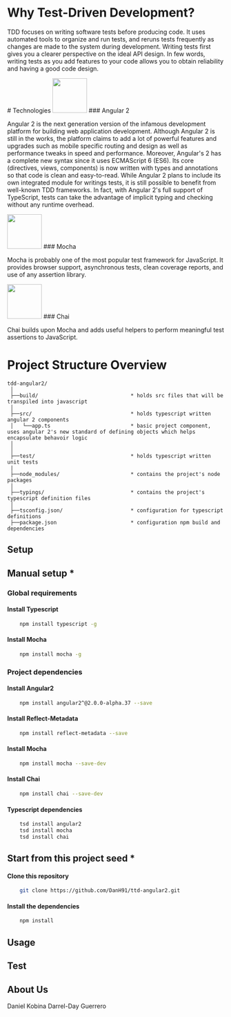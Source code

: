 # Why Test-Driven Development?
<p>
TDD focuses on writing software tests before producing code. It uses automated tools to organize and run tests, and reruns tests frequently as changes are made
to the system during development.
Writing tests first gives you a clearer perspective on the ideal API design.
In few words, writing tests as you add features to your code allows you to obtain reliability and having a good code design.
</p>
# Technologies

<img src="https://avatars0.githubusercontent.com/u/139426?v=3&s=400" width="80" height="80"/>
### Angular 2 
<p>
Angular 2 is the next generation version of the infamous development platform for building web application development. Although Angular 2 is still in the works, the platform claims to add a lot of powerful features and upgrades 
such as mobile specific routing and design as well as performance tweaks in speed and performance. Moreover, Angular's 2 has a complete new syntax since it uses ECMAScript 6 (ES6). Its core (directives, views, components) is now written with types and annotations so 
that code is clean and easy-to-read. While Angular 2 plans to include its own integrated module for writings tests, it is still possible to benefit from well-known
TDD frameworks. In fact, with Angular 2's full support of TypeScript, tests can take the advantage of implicit typing and checking without any runtime overhead.
</p>

<img src="https://cdn1.slant.co/11196-thumb.png" width="80" height="80"/>
### Mocha
<p> Mocha is probably one of the most popular test framework for JavaScript. It provides browser support, asynchronous tests, clean coverage reports, and use of any assertion library.</p>

<img src="http://chaijs.com/public/img/chai-logo.png" width="80" height="80"/>
### Chai
<p> Chai builds upon Mocha and adds useful helpers to perform meaningful test assertions to JavaScript.</p>

# Project Structure Overview
```
tdd-angular2/
 │
 ├──build/								* holds src files that will be transpiled into javascript                             
 │   
 ├──src/                    			* holds typescript written angular 2 components
 │   └──app.ts            				* basic project component, uses angular 2's new standard of defining objects which helps encapsulate behavoir logic 
 │     		   
 │   
 ├──test/                   			* holds typescript written unit tests
 |
 ├──node_modules/           			* contains the project's node packages            
 │
 ├──typings/                			* contains the project's typescript definition files                   
 │	   
 ├──tsconfig.json/  					* configuration for typescript definitions
 ├──package.json						* configuration npm build and dependencies
```
## Setup

## Manual setup *

### Global requirements
#### Install Typescript
```bash
	npm install typescript -g
```
#### Install Mocha
```bash
	npm install mocha -g
```

### Project dependencies
#### Install Angular2
```bash
	npm install angular2^@2.0.0-alpha.37 --save
```
#### Install Reflect-Metadata
```bash
	npm install reflect-metadata --save
```
#### Install Mocha
```bash
	npm install mocha --save-dev
```
#### Install Chai
```bash
	npm install chai --save-dev
```

#### Typescript dependencies
```bash
	tsd install angular2
	tsd install mocha
	tsd install chai
```

## Start from this project seed *
#### Clone this repository
```bash
	git clone https://github.com/DanH91/ttd-angular2.git
```
#### Install the dependencies
```bash
	npm install
```

## Usage

## Test

## About Us

Daniel Kobina
Darrel-Day Guerrero